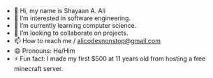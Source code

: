 - 👋 Hi, my name is Shayaan A. Ali
- 👀 I’m interested in software engineering.
- 🌱 I’m currently learning computer science.
- 💞️ I’m looking to collaborate on projects.
- 📫 How to reach me / alicodesnonstop@gmail.com
- 😄 Pronouns: He/Him
- ⚡ Fun fact: I made my first $500 at 11 years old from hosting a free minecraft server.

<!---
alicodesnonstop/alicodesnonstop is a ✨ special ✨ repository because its `README.md` (this file) appears on your GitHub profile.
You can click the Preview link to take a look at your changes.
--->
